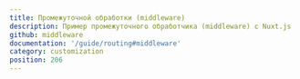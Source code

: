 ```yaml
---
title: Промежуточной обработки (middleware)
description: Пример промежуточного обработчика (middleware) с Nuxt.js
github: middleware
documentation: '/guide/routing#middleware'
category: customization
position: 206
---
```

